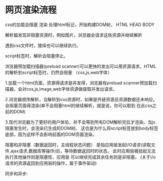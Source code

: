 # 网页渲染流程

css的加载会阻塞 渲染 处理html标记，开始构建DOM树， HTML HEAD BODY

解析器发现非阻塞资源时，例如图片，浏览器会请求这些资源并继续解析

遇到css文件时，接续也可以继续执行。

script标签时，解析会阻塞停止。

浏览器预加载扫描器(preload scanner)可以更快的发出可以用资源请求，HTML的解析到script标签时，仍然会阻塞 （css,js,web字体）

1.加载一个html页面，资源得请求是并发得，浏览器有preload scanner预加载扫描器，会对css,js,image,web字体资源做提取并发出请求。

2.浏览器顺序解析，当解析到css资源时，如果是外链资源且资源数据还未响应。会阻塞页面得渲染(单不会阻塞html的继续解析，就是说，你可以取到 在此css之前的DOM)

3.现代浏览器为了更好的用户体验，并不会等到所有DOM解析完后才渲染。当js阻塞发生时，会渲染已生成的DOM树。 这也是为什么将script标签放到body标签底部，因为这样不会影响前面的DOM页面渲染。

阻塞和非阻塞（数据返回时，主线程状态问题） 是指应用层发起I/O请求(读取文件,ajax请求,数据库等操作)后，等待数据返回时的状态。 此时应用层被挂起无法执行其他操作则是阻塞性，应用层 可以继续完成其余任务则是非阻塞。 (关于i/o请求的资源返回到应用层的操作，属于事件驱动)

同步和异步:
